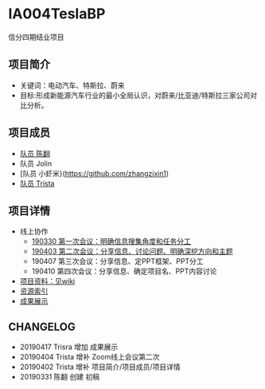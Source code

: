 # IA004TeslaBP
信分四期结业项目

## 项目简介
- 关键词：电动汽车、特斯拉、蔚来
- 目标:形成新能源汽车行业的最小全局认识，对蔚来/比亚迪/特斯拉三家公司对比分析。
## 项目成员
- [队员 陈翻](https://github.com/JesseLivingston) 
- 队员 Jolin
- [队员 小虾米}(https://github.com/zhangzixin1)
- [队员 Trista](https://github.com/i-trista) 

## 项目详情
- 线上协作
  - [190330 第一次会议：明确信息搜集角度和任务分工](Contents/Review1.md)
  - [190403 第二次会议：分享信息、讨论问题、明确深挖方向和主题](Contents/Review2.md)
  - 190407 第三次会议：分享信息、定PPT框架、PPT分工
  - 190410 第四次会议：分享信息、确定项目名、PPT内容讨论
- [项目资料：见wiki](https://github.com/i-trista/IA004TeslaBP/wiki)
- [资源索引](Contents/Awesome-list.md)
- [成果展示](https://github.com/i-trista/IA004TeslaBP/blob/master/%E7%9C%8B%E5%90%84%E8%B7%AF%E8%B1%AA%E6%9D%B0%E9%A3%8E%E9%A9%B0%E7%94%B5%E6%8E%A3%EF%BC%8C%E9%97%AE%E5%85%AB%E6%96%B9%E8%AF%B8%E4%BE%AF%E8%B0%81%E9%A2%86%E9%A3%8E%E9%AA%9A%EF%BC%9F-%E6%96%B0%E8%83%BD%E6%BA%90%E6%B1%BD%E8%BD%A6%E8%A1%8C%E4%B8%9A%E6%9C%80%E5%B0%8F%E5%85%A8%E5%B1%80%E8%AE%A4%E8%AF%86.pdf)

  
## CHANGELOG
- 20190417 Trisra 增加 成果展示
- 20190404 Trista 增补 Zoom线上会议第二次
- 20190402 Trista 增补 项目简介/项目成员/项目详情
- 20190331 陈翻 创建 初稿



